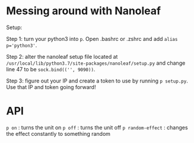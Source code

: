 # Messing around with Nanoleaf

Setup:

Step 1: turn your python3 into `p`. Open .bashrc or .zshrc and add `alias p='python3'`.

Step 2: alter the nanoleaf setup file located at `/usr/local/lib/python3.7/site-packages/nanoleaf/setup.py` and change line 47 to be `sock.bind(('', 9090))`.

Step 3: figure out your IP and create a token to use by running `p setup.py`. Use that IP and token going forward!

# API

`p on` : turns the unit on
`p off` : turns the unit off
`p random-effect` : changes the effect constantly to something random
